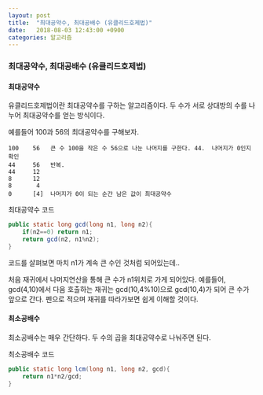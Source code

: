 ```yaml
---
layout: post
title:  "최대공약수, 최대공배수 (유클리드호제법)"
date:   2018-08-03 12:43:00 +0900
categories: 알고리즘
---
```

### 최대공약수, 최대공배수 (유클리드호제법)

#### 최대공약수

유클리드호제법이란 최대공약수를 구하는 알고리즘이다. 두 수가 서로 상대방의 수를 나누어 최대공약수를 얻는 방식이다.

예를들어 100과 56의 최대공약수를 구해보자.

```
100    56	큰 수 100을 작은 수 56으로 나눈 나머지를 구한다. 44.  나머지가 0인지 확인
44	   56   반복. 
44	   12
8      12
8       4
0      [4]  나머지가 0이 되는 순간 남은 값이 최대공약수
```

최대공약수 코드

```java
public static long gcd(long n1, long n2){
    if(n2==0) return n1;
    return gcd(n2, n1%n2);
}
```

코드를 살펴보면 마치 n1가 계속 큰 수인 것처럼 되어있는데..

처음 재귀에서 나머지연산을 통해 큰 수가 n1위치로 가게 되어있다. 예를들어, gcd(4,10)에서 다음 호출하는 재귀는 gcd(10,4%10)으로 gcd(10,4)가 되어 큰 수가 앞으로 간다. 펜으로 적으며 재귀를 따라가보면 쉽게 이해할 것이다.



#### 최소공배수

최소공배수는 매우 간단하다. 두 수의 곱을 최대공약수로 나눠주면 된다. 

최소공배수 코드

```java
public static long lcm(long n1, long n2, gcd){
    return n1*n2/gcd;
}
```